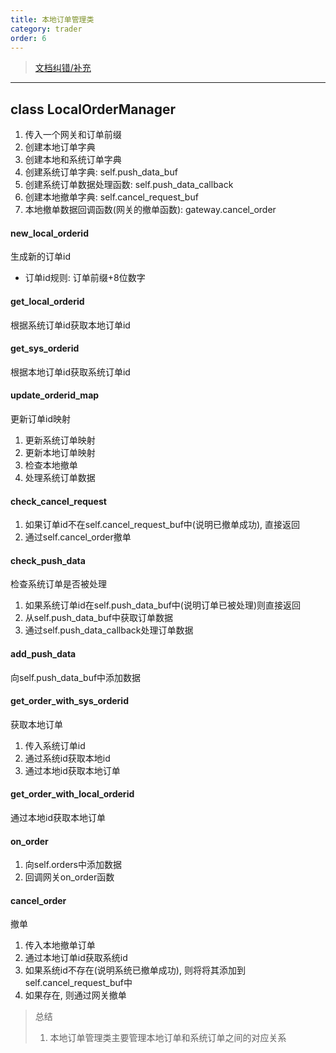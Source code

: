```yaml
---
title: 本地订单管理类
category: trader
order: 6
---
```

> [文档纠错/补充](https://github.com/dumengru/docs_vnpy/tree/master/docs/_docs)
---
## class LocalOrderManager
1. 传入一个网关和订单前缀
2. 创建本地订单字典
3. 创建本地和系统订单字典
4. 创建系统订单字典: self.push_data_buf
5. 创建系统订单数据处理函数: self.push_data_callback
6. 创建本地撤单字典: self.cancel_request_buf
7. 本地撤单数据回调函数(网关的撤单函数): gateway.cancel_order

#### new_local_orderid
生成新的订单id
- 订单id规则: 订单前缀+8位数字

#### get_local_orderid
根据系统订单id获取本地订单id

#### get_sys_orderid
根据本地订单id获取系统订单id

#### update_orderid_map
更新订单id映射
1. 更新系统订单映射
2. 更新本地订单映射
3. 检查本地撤单
4. 处理系统订单数据

#### check_cancel_request
1. 如果订单id不在self.cancel_request_buf中(说明已撤单成功), 直接返回
2. 通过self.cancel_order撤单

#### check_push_data
检查系统订单是否被处理
1. 如果系统订单id在self.push_data_buf中(说明订单已被处理)则直接返回
2. 从self.push_data_buf中获取订单数据
3. 通过self.push_data_callback处理订单数据

#### add_push_data
向self.push_data_buf中添加数据

#### get_order_with_sys_orderid
获取本地订单
1. 传入系统订单id
2. 通过系统id获取本地id
3. 通过本地id获取本地订单

#### get_order_with_local_orderid
通过本地id获取本地订单

#### on_order
1. 向self.orders中添加数据
2. 回调网关on_order函数

#### cancel_order
撤单
1. 传入本地撤单订单
2. 通过本地订单id获取系统id
3. 如果系统id不存在(说明系统已撤单成功), 则将将其添加到self.cancel_request_buf中
4. 如果存在, 则通过网关撤单

> 总结
> 1. 本地订单管理类主要管理本地订单和系统订单之间的对应关系